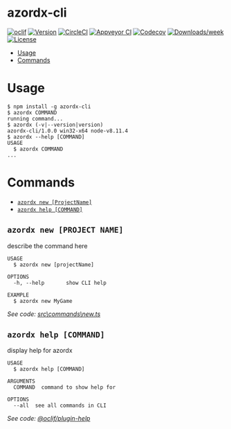azordx-cli
==========



[![oclif](https://img.shields.io/badge/cli-oclif-brightgreen.svg)](https://oclif.io)
[![Version](https://img.shields.io/npm/v/azordx-cli.svg)](https://npmjs.org/package/azordx-cli)
[![CircleCI](https://circleci.com/gh/VincentViet/azordx-cli/tree/master.svg?style=shield)](https://circleci.com/gh/VincentViet/azordx-cli/tree/master)
[![Appveyor CI](https://ci.appveyor.com/api/projects/status/github/VincentViet/azordx-cli?branch=master&svg=true)](https://ci.appveyor.com/project/VincentViet/azordx-cli/branch/master)
[![Codecov](https://codecov.io/gh/VincentViet/azordx-cli/branch/master/graph/badge.svg)](https://codecov.io/gh/VincentViet/azordx-cli)
[![Downloads/week](https://img.shields.io/npm/dw/azordx-cli.svg)](https://npmjs.org/package/azordx-cli)
[![License](https://img.shields.io/npm/l/azordx-cli.svg)](https://github.com/VincentViet/azordx-cli/blob/master/package.json)

<!-- toc -->
* [Usage](#usage)
* [Commands](#commands)
<!-- tocstop -->
# Usage
<!-- usage -->
```sh-session
$ npm install -g azordx-cli
$ azordx COMMAND
running command...
$ azordx (-v|--version|version)
azordx-cli/1.0.0 win32-x64 node-v8.11.4
$ azordx --help [COMMAND]
USAGE
  $ azordx COMMAND
...
```
<!-- usagestop -->
# Commands
<!-- commands -->
* [`azordx new [ProjectName]`](#azordx-hello-file)
* [`azordx help [COMMAND]`](#azordx-help-command)

## `azordx new [PROJECT NAME]`

describe the command here

```
USAGE
  $ azordx new [projectName]

OPTIONS
  -h, --help       show CLI help
  
EXAMPLE
  $ azordx new MyGame
```

_See code: [src\commands\new.ts](https://github.com/VincentViet/azordx-cli/blob/master/src/commands/new.ts)_

## `azordx help [COMMAND]`

display help for azordx

```
USAGE
  $ azordx help [COMMAND]

ARGUMENTS
  COMMAND  command to show help for

OPTIONS
  --all  see all commands in CLI
```

_See code: [@oclif/plugin-help](https://github.com/oclif/plugin-help/blob/v2.1.1/src\commands\help.ts)_
<!-- commandsstop -->
